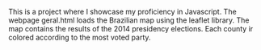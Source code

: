 This is a project where I showcase my proficiency in Javascript. The webpage geral.html loads the Brazilian map using the leaflet library.
The map contains the results of the 2014 presidency elections. Each county ir colored according to the most voted party.
